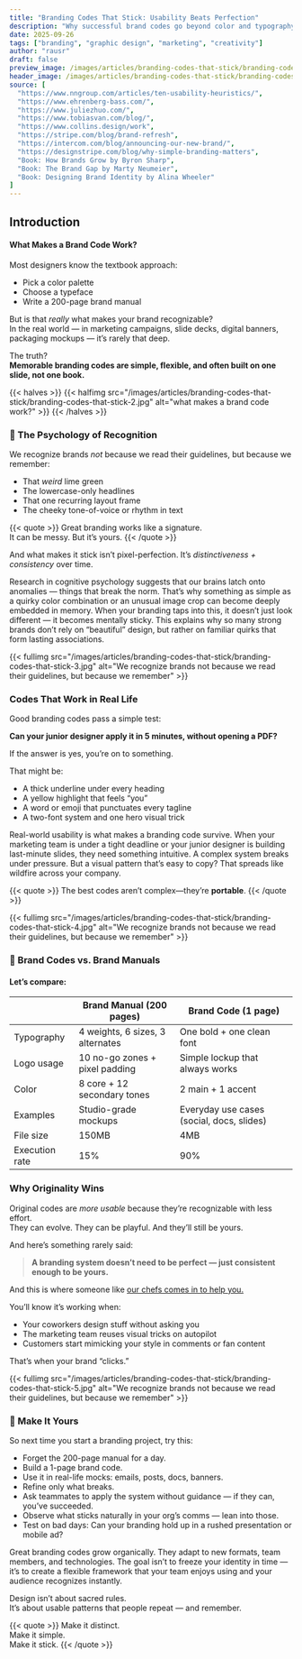 ```yaml
---
title: "Branding Codes That Stick: Usability Beats Perfection"
description: "Why successful brand codes go beyond color and typography manuals—and how to make yours truly memorable and practical."
date: 2025-09-26
tags: ["branding", "graphic design", "marketing", "creativity"]
author: "rausr"
draft: false
preview_image: /images/articles/branding-codes-that-stick/branding-codes-that-stick-6.jpg
header_image: /images/articles/branding-codes-that-stick/branding-codes-that-stick-1.jpg
source: [
  "https://www.nngroup.com/articles/ten-usability-heuristics/",
  "https://www.ehrenberg-bass.com/",
  "https://www.juliezhuo.com/",
  "https://www.tobiasvan.com/blog/",
  "https://www.collins.design/work",
  "https://stripe.com/blog/brand-refresh",
  "https://intercom.com/blog/announcing-our-new-brand/",
  "https://designstripe.com/blog/why-simple-branding-matters",
  "Book: How Brands Grow by Byron Sharp",
  "Book: The Brand Gap by Marty Neumeier",
  "Book: Designing Brand Identity by Alina Wheeler"
]
---
```


## Introduction
#### What Makes a Brand Code Work?

Most designers know the textbook approach:
- Pick a color palette
- Choose a typeface
- Write a 200-page brand manual

But is that *really* what makes your brand recognizable?  
In the real world — in marketing campaigns, slide decks, digital banners, packaging mockups — it’s rarely that deep.  

The truth?  
**Memorable branding codes are simple, flexible, and often built on one slide, not one book.**

{{< halves >}}
{{< halfimg src="/images/articles/branding-codes-that-stick/branding-codes-that-stick-2.jpg" alt="what makes a brand code work?" >}}
{{< /halves >}}

### 🧠 The Psychology of Recognition

We recognize brands *not* because we read their guidelines, but because we remember:
- That *weird* lime green
- The lowercase-only headlines
- That one recurring layout frame
- The cheeky tone-of-voice or rhythm in text

{{< quote >}}
Great branding works like a signature.  
It can be messy. But it’s yours.
{{< /quote >}}

And what makes it stick isn’t pixel-perfection. It’s *distinctiveness + consistency* over time.

Research in cognitive psychology suggests that our brains latch onto anomalies — things that break the norm. That’s why something as simple as a quirky color combination or an unusual image crop can become deeply embedded in memory. When your branding taps into this, it doesn’t just look different — it becomes mentally sticky. This explains why so many strong brands don’t rely on “beautiful” design, but rather on familiar quirks that form lasting associations.


{{< fullimg src="/images/articles/branding-codes-that-stick/branding-codes-that-stick-3.jpg" alt="We recognize brands not because we read their guidelines, but because we remember" >}}


### Codes That Work in Real Life

Good branding codes pass a simple test:

**Can your junior designer apply it in 5 minutes, without opening a PDF?**

If the answer is yes, you’re on to something.

That might be:
- A thick underline under every heading
- A yellow highlight that feels “you”
- A word or emoji that punctuates every tagline
- A two-font system and one hero visual trick

Real-world usability is what makes a branding code survive. When your marketing team is under a tight deadline or your junior designer is building last-minute slides, they need something intuitive. A complex system breaks under pressure. But a visual pattern that’s easy to copy? That spreads like wildfire across your company.

{{< quote >}}
The best codes aren’t complex—they’re **portable**.
{{< /quote >}}


{{< fullimg src="/images/articles/branding-codes-that-stick/branding-codes-that-stick-4.jpg" alt="We recognize brands not because we read their guidelines, but because we remember" >}}

### 🎯 Brand Codes vs. Brand Manuals

#### Let’s compare:

|                     | Brand Manual (200 pages)        | Brand Code (1 page)           |
|---------------------|----------------------------------|-------------------------------|
| Typography          | 4 weights, 6 sizes, 3 alternates | One bold + one clean font     |
| Logo usage          | 10 no-go zones + pixel padding  | Simple lockup that always works |
| Color               | 8 core + 12 secondary tones      | 2 main + 1 accent             |
| Examples            | Studio-grade mockups             | Everyday use cases (social, docs, slides) |
| File size           | 150MB                            | 4MB                           |
| Execution rate      | 15%                              | 90%                           |



### Why Originality Wins

Original codes are *more usable* because they’re recognizable with less effort.  
They can evolve. They can be playful. And they’ll still be yours.

And here’s something rarely said:  
> **A branding system doesn’t need to be perfect — just consistent enough to be yours.**

And this is where someone like [our chefs comes in to help you.](/tags/branding/)

You’ll know it’s working when:
- Your coworkers design stuff without asking you
- The marketing team reuses visual tricks on autopilot
- Customers start mimicking your style in comments or fan content

That’s when your brand “clicks.”

{{< fullimg src="/images/articles/branding-codes-that-stick/branding-codes-that-stick-5.jpg" alt="We recognize brands not because we read their guidelines, but because we remember" >}}

### 🚀 Make It Yours

So next time you start a branding project, try this:
- Forget the 200-page manual for a day.
- Build a 1-page brand code.
- Use it in real-life mocks: emails, posts, docs, banners.
- Refine only what breaks.
- Ask teammates to apply the system without guidance — if they can, you’ve succeeded.
- Observe what sticks naturally in your org’s comms — lean into those.
- Test on bad days: Can your branding hold up in a rushed presentation or mobile ad?

Great branding codes grow organically. They adapt to new formats, team members, and technologies. The goal isn’t to freeze your identity in time — it’s to create a flexible framework that your team enjoys using and your audience recognizes instantly.

Design isn’t about sacred rules.  
It’s about usable patterns that people repeat — and remember.

{{< quote >}}
Make it distinct.  
Make it simple.  
Make it stick.
{{< /quote >}}
